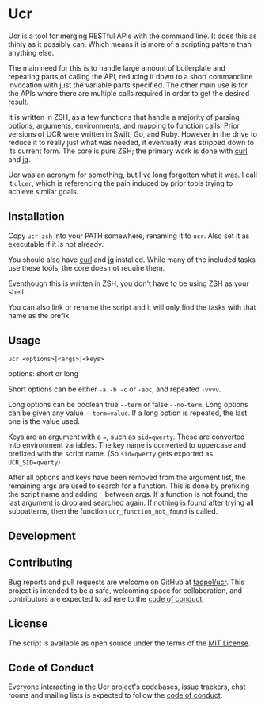 # Ucr

Ucr is a tool for merging RESTful APIs with the command line.  It does this as thinly as it possibly can.  Which means it is more of a scripting pattern than anything else.

The main need for this is to handle large amount of boilerplate and repeating parts of calling the API, reducing it down to a short commandline invocation with just the variable parts specified.  The other main use is for the APIs where there are multiple calls required in order to get the desired result.

It is written in ZSH, as a few functions that handle a majority of parsing options, arguments, environments, and mapping to function calls.  Prior versions of UCR were written in Swift, Go, and Ruby.  However in the drive to reduce it to really just what was needed, it eventually was stripped down to its current form.  The core is pure ZSH; the primary work is done with [curl][] and [jq][].

Ucr was an acronym for something, but I've long forgotten what it was.  I call it `ulcer`, which is referencing the pain induced by prior tools trying to achieve similar goals.

## Installation

Copy `ucr.zsh` into your PATH somewhere, renaming it to `ucr`.  Also set it as executable if it is not already.

You should also have [curl][] and [jq][] installed.  While many of the included tasks use these tools, the core does not require them.

Eventhough this is written in ZSH, you don't have to be using ZSH as your shell.

You can also link or rename the script and it will only find the tasks with that name as the prefix.

## Usage

`ucr <options>|<args>|<keys>`

options: short or long

Short options can be either `-a -b -c` or `-abc`, and repeated `-vvvv`.

Long options can be boolean true `--term` or false `--no-term`.  Long options can be given any value `--term=value`.  If a long option is repeated, the last one is the value used.

Keys are an argument with a `=`, such as `sid=qwerty`.  These are converted into environment variables.  The key name is converted to uppercase and prefixed with the script name. (So `sid=qwerty` gets exported as `UCR_SID=qwerty`)

After all options and keys have been removed from the argument list, the remaining args are used to search for a function.  This is done by prefixing the script name and adding `_` between args.  If a function is not found, the last argument is drop and searched again. If nothing is found after trying all subpatterns, then the function `ucr_function_not_found` is called.

## Development

## Contributing

Bug reports and pull requests are welcome on GitHub at [tadpol/ucr](https://github.com/tadpol/ucr). This project is intended to be a safe, welcoming space for collaboration, and contributors are expected to adhere to the [code of conduct](https://github.com/tadpol/ucr/blob/master/CODE_OF_CONDUCT.md).

## License

The script is available as open source under the terms of the [MIT License](https://opensource.org/licenses/MIT).

## Code of Conduct

Everyone interacting in the Ucr project's codebases, issue trackers, chat rooms and mailing lists is expected to follow the [code of conduct](https://github.com/tadpol/ucr/blob/master/CODE_OF_CONDUCT.md).

[curl]: https://curl.se
[jq]: https://stedolan.github.io/jq/

